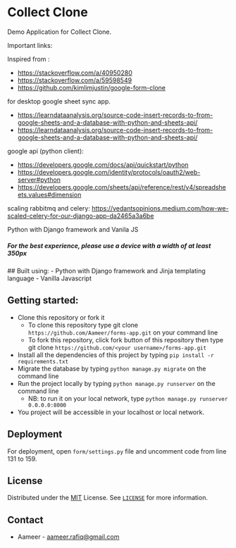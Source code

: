 # Collect Clone

Demo Application for Collect Clone. 

Important links:

Inspired from :
* https://stackoverflow.com/a/40950280
* https://stackoverflow.com/a/59598549
* https://github.com/kimlimjustin/google-form-clone


for desktop google sheet sync app.
* https://learndataanalysis.org/source-code-insert-records-to-from-google-sheets-and-a-database-with-python-and-sheets-api/
* https://learndataanalysis.org/source-code-insert-records-to-from-google-sheets-and-a-database-with-python-and-sheets-api/


google api (python client):
* https://developers.google.com/docs/api/quickstart/python
* https://developers.google.com/identity/protocols/oauth2/web-server#python
* https://developers.google.com/sheets/api/reference/rest/v4/spreadsheets.values#dimension

scaling rabbitmq and celery: https://vedantsopinions.medium.com/how-we-scaled-celery-for-our-django-app-da2465a3a6be

Python with Django framework and Vanila JS

##### For the best experience, please use a device with a width of at least 350px
<!-- - Note that this Collect CLONE don't support image uploading due to [Heroku policy](https://help.heroku.com/K1PPS2WM/why-are-my-file-uploads-missing-deleted) -->

</details>
## Built using:
- Python with Django framework and Jinja templating language
- Vanilla Javascript

## Getting started:
- Clone this repository or fork it
    - To clone this repository type git clone `https://github.com/Aameer/forms-app.git` on your command line
    - To fork this repository, click fork button of this repository then type git clone `https://github.com/<your username>/forms-app.git`
- Install all the dependencies of this project by typing `pip install -r requirements.txt`
- Migrate the database by typing `python manage.py migrate` on the command line
- Run the project locally by typing `python manage.py runserver` on the command line
    - NB: to run it on your local network, type `python manage.py runserver 0.0.0.0:8000`
- You project will be accessible in your localhost or local network.

## Deployment
For deployment, open `form/settings.py` file and uncomment code from line 131 to 159.

## License
Distributed under the [MIT](https://github.com/Aameer/forms-app/blob/master/LICENSE) License. See [`LICENSE`](https://github.com/Aameer/forms-app/blob/master/LICENSE) for more information.

## Contact
- Aameer - [aameer.rafiq@gmail.com](mailto:aameer.rafiq@gmail.com)